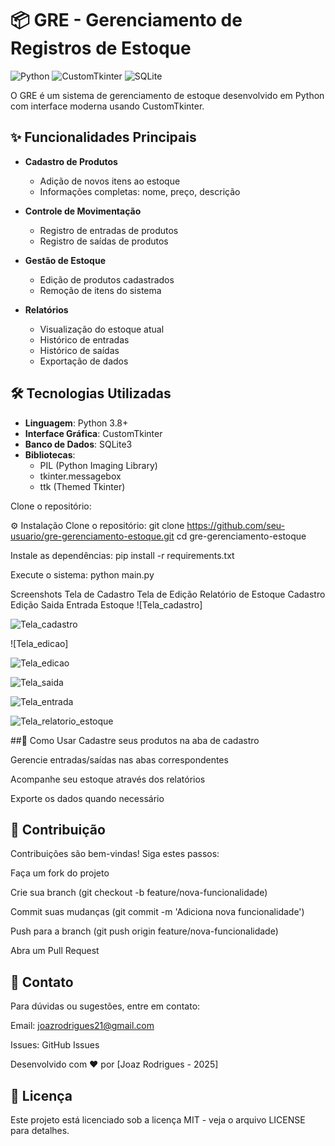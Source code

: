 # 📦 GRE - Gerenciamento de Registros de Estoque

![Python](https://img.shields.io/badge/Python-3.8+-blue.svg)
![CustomTkinter](https://img.shields.io/badge/CustomTkinter-5.2.1-green.svg)
![SQLite](https://img.shields.io/badge/SQLite-3-lightgrey.svg)

O GRE é um sistema de gerenciamento de estoque desenvolvido em Python com interface moderna usando CustomTkinter.

## ✨ Funcionalidades Principais

- **Cadastro de Produtos**
  - Adição de novos itens ao estoque
  - Informações completas: nome, preço, descrição
  
- **Controle de Movimentação**
  - Registro de entradas de produtos
  - Registro de saídas de produtos
  
- **Gestão de Estoque**
  - Edição de produtos cadastrados
  - Remoção de itens do sistema
  
- **Relatórios**
  - Visualização do estoque atual
  - Histórico de entradas
  - Histórico de saídas
  - Exportação de dados

## 🛠️ Tecnologias Utilizadas

- **Linguagem**: Python 3.8+
- **Interface Gráfica**: CustomTkinter
- **Banco de Dados**: SQLite3
- **Bibliotecas**:
  - PIL (Python Imaging Library)
  - tkinter.messagebox
  - ttk (Themed Tkinter)

Clone o repositório:

⚙️ Instalação
Clone o repositório:
git clone https://github.com/seu-usuario/gre-gerenciamento-estoque.git
cd gre-gerenciamento-estoque

Instale as dependências:
pip install -r requirements.txt

Execute o sistema:
python main.py

Screenshots
Tela de Cadastro	Tela de Edição	Relatório de Estoque
Cadastro	Edição	Saida Entrada Estoque
  ![Tela_cadastro]
<div>
  
  ![Tela_cadastro](https://github.com/user-attachments/assets/16f94a41-384a-462d-866a-961ba14bfc76)
</div>
![Tela_edicao]
<div>
  
  ![Tela_edicao](https://github.com/user-attachments/assets/a73976d0-d218-46d1-9edc-83dab39996e8)
</div>
<div>
  
  ![Tela_saida](https://github.com/user-attachments/assets/9ef58905-1a96-4da8-9d7e-fd90b6367f3d)
</div>

<div>
  
  ![Tela_entrada](https://github.com/user-attachments/assets/406d7a35-d457-4590-a75f-1641ef39752c)
</div>

<div>
  
  ![Tela_relatorio_estoque](https://github.com/user-attachments/assets/ddddd50d-2599-44bb-afd9-11aa708fdf0b)
</div>

##🚀 Como Usar
Cadastre seus produtos na aba de cadastro

Gerencie entradas/saídas nas abas correspondentes

Acompanhe seu estoque através dos relatórios

Exporte os dados quando necessário


## 🤝 Contribuição
Contribuições são bem-vindas! Siga estes passos:

Faça um fork do projeto

Crie sua branch (git checkout -b feature/nova-funcionalidade)

Commit suas mudanças (git commit -m 'Adiciona nova funcionalidade')

Push para a branch (git push origin feature/nova-funcionalidade)

Abra um Pull Request

## 📧 Contato
Para dúvidas ou sugestões, entre em contato:

Email: joazrodrigues21@gmail.com

Issues: GitHub Issues

Desenvolvido com ❤️ por [Joaz Rodrigues - 2025]

## 📝 Licença
Este projeto está licenciado sob a licença MIT - veja o arquivo LICENSE para detalhes.
